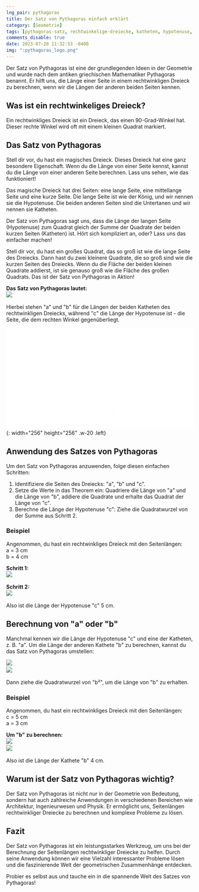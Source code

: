 ```yaml
---
lng_pair: pythagoras
title: Der Satz von Pythagoras einfach erklärt
category: [Geometrie]
tags: [pythagoras-satz, rechtwinkelige-dreiecke, katheten, hypotenuse, geometrische-berechnungen]
comments_disable: true
date: 2023-07-28 11:32:53 -0400
img: ":pythagoras_logo.png"
---
```


Der Satz von Pythagoras ist eine der grundlegenden Ideen in der Geometrie und wurde nach dem antiken griechischen Mathematiker Pythagoras benannt. Er hilft uns, die Länge einer Seite in einem rechtwinkligen Dreieck zu berechnen, wenn wir die Längen der anderen beiden Seiten kennen.

## Was ist ein rechtwinkeliges Dreieck?
Ein rechtwinkliges Dreieck ist ein Dreieck, das einen 90-Grad-Winkel hat. Dieser rechte Winkel wird oft mit einem kleinen Quadrat markiert.

## Das Satz von Pythagoras
Stell dir vor, du hast ein magisches Dreieck. Dieses Dreieck hat eine ganz besondere Eigenschaft. Wenn du die Länge von einer Seite kennst, kannst du die Länge von einer anderen Seite berechnen. Lass uns sehen, wie das funktioniert!

Das magische Dreieck hat drei Seiten: eine lange Seite, eine mittellange Seite und eine kurze Seite. Die lange Seite ist wie der König, und wir nennen sie die Hypotenuse. Die beiden anderen Seiten sind die Untertanen und wir nennen sie Katheten.

Der Satz von Pythagoras sagt uns, dass die Länge der langen Seite (Hypotenuse) zum Quadrat gleich der Summe der Quadrate der beiden kurzen Seiten (Katheten) ist. Hört sich kompliziert an, oder? Lass uns das einfacher machen!

Stell dir vor, du hast ein großes Quadrat, das so groß ist wie die lange Seite des Dreiecks. Dann hast du zwei kleinere Quadrate, die so groß sind wie die kurzen Seiten des Dreiecks. Wenn du die Fläche der beiden kleinen Quadrate addierst, ist sie genauso groß wie die Fläche des großen Quadrats. Das ist der Satz von Pythagoras in Aktion!

**Das Satz von Pythagoras lautet:**<br>
<img src="https://latex.codecogs.com/svg.image?\large&space;{\color{Red}a^2&plus;b^2=x^2}"><br>

Hierbei stehen "a" und "b" für die Längen der beiden Katheten des rechtwinkligen Dreiecks, während "c" die Länge der Hypotenuse ist - die Seite, die dem rechten Winkel gegenüberliegt.

![Desktop View](/assets/img/posts/pythagoras.png){: width="256" height="256" .w-20 .left}

## Anwendung des Satzes von Pythagoras
Um den Satz von Pythagoras anzuwenden, folge diesen einfachen Schritten:

1. Identifiziere die Seiten des Dreiecks: "a", "b" und "c".
2. Setze die Werte in das Theorem ein: Quadriere die Länge von "a" und die Länge von "b", addiere die Quadrate und erhalte das Quadrat der Länge von "c".
3. Berechne die Länge der Hypotenuse "c": Ziehe die Quadratwurzel von der Summe aus Schritt 2.

### Beispiel
Angenommen, du hast ein rechtwinkliges Dreieck mit den Seitenlängen:<br>
a = 3 cm<br>
b = 4 cm

**Schritt 1:**<br>
<img src="https://latex.codecogs.com/svg.image?\large&space;{\color{Red}3^2&plus;4^2=9&plus;16=25}">

**Schritt 2:**<br>
<img src="https://latex.codecogs.com/svg.image?\large&space;{\color{Red}c=\sqrt{25}=5cm}">

Also ist die Länge der Hypotenuse "c" 5 cm.

## Berechnung von "a" oder "b"
Manchmal kennen wir die Länge der Hypotenuse "c" und eine der Katheten, z. B. "a". Um die Länge der anderen Kathete "b" zu berechnen, kannst du das Satz von Pythagoras umstellen:

<img src="https://latex.codecogs.com/svg.image?\large&space;{\color{Red}a^2=c^2-b^2}"><br>
<img src="https://latex.codecogs.com/svg.image?\large&space;{\color{Red}c^2=c^2-a^2}">

Dann ziehe die Quadratwurzel von "b²", um die Länge von "b" zu erhalten.

### Beispiel
Angenommen, du hast ein rechtwinkliges Dreieck mit den Seitenlängen:<br>
c = 5 cm<br>
a = 3 cm

**Um "b" zu berechnen:**<br>
<img src="https://latex.codecogs.com/svg.image?\large&space;{\color{Red}b^2=5^2-3^2=25-9=16}"><br>
<img src="https://latex.codecogs.com/svg.image?\large&space;{\color{Red}b=\sqrt{16}=4cm}">

Also ist die Länge der Kathete "b" 4 cm.

## Warum ist der Satz von Pythagoras wichtig?
Der Satz von Pythagoras ist nicht nur in der Geometrie von Bedeutung, sondern hat auch zahlreiche Anwendungen in verschiedenen Bereichen wie Architektur, Ingenieurwesen und Physik. Er ermöglicht uns, Seitenlängen rechtwinkliger Dreiecke zu berechnen und komplexe Probleme zu lösen.

## Fazit
Der Satz von Pythagoras ist ein leistungsstarkes Werkzeug, um uns bei der Berechnung der Seitenlängen rechtwinkliger Dreiecke zu helfen. Durch seine Anwendung können wir eine Vielzahl interessanter Probleme lösen und die faszinierende Welt der geometrischen Zusammenhänge entdecken.

Probier es selbst aus und tauche ein in die spannende Welt des Satzes von Pythagoras!
